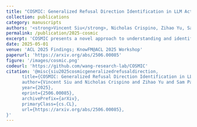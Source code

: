 ```yaml
---
title: "COSMIC: Generalized Refusal Direction Identification in LLM Activations"
collection: publications
category: manuscripts
authors: '<strong>Vincent Siu</strong>, Nicholas Crispino, Zihao Yu, Sam Pan, Zhun Wang, Yang Liu, Dawn Song, Chenguang Wang'
permalink: /publication/2025-cosmic
excerpt: 'COSMIC presents a novel approach to understanding and identifying refusal mechanisms in large language models by analyzing activation patterns. The work develops methods for detecting generalized refusal directions within model activations, providing insights into how language models implement safety mechanisms and refuse inappropriate requests. This research contributes to both interpretability and safety in LLM development.'
date: 2025-05-01
venue: 'ACL 2025 Findings; KnowFM@ACL 2025 Workshop'
paperurl: 'https://arxiv.org/abs/2506.00085'
figure: '/images/cosmic.png'
codeurl: 'https://github.com/wang-research-lab/COSMIC'
citation: '@misc{siu2025cosmicgeneralizedrefusaldirection,
      title={COSMIC: Generalized Refusal Direction Identification in LLM Activations}, 
      author={Vincent Siu and Nicholas Crispino and Zihao Yu and Sam Pan and Zhun Wang and Yang Liu and Dawn Song and Chenguang Wang},
      year={2025},
      eprint={2506.00085},
      archivePrefix={arXiv},
      primaryClass={cs.CL},
      url={https://arxiv.org/abs/2506.00085}, 
}'
---
```


